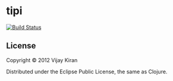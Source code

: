 # tipi

[![Build Status](https://travis-ci.org/vijaykiran/tipi.png)](https://travis-ci.org/vijaykiran/tipi)


## License

Copyright © 2012 Vijay Kiran

Distributed under the Eclipse Public License, the same as Clojure.
